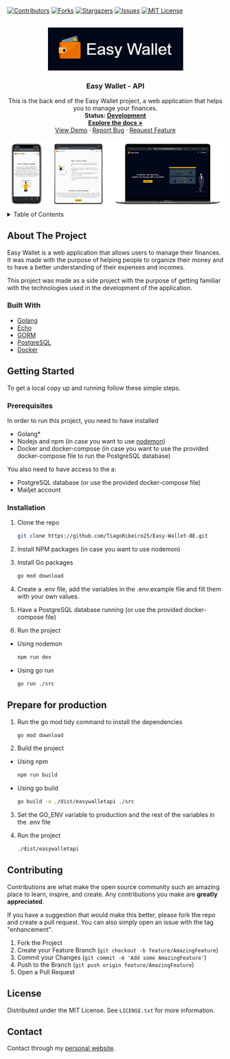 [![Contributors][contributors-shield]][contributors-url]
[![Forks][forks-shield]][forks-url]
[![Stargazers][stars-shield]][stars-url]
[![Issues][issues-shield]][issues-url]
[![MIT License][license-shield]][license-url]

<!-- PROJECT LOGO -->
<br />
<div align="center">
  <img src="images/logo.png" alt="Logo" width="315" height="100">

  <h3 align="center">Easy Wallet - API</h3>

  <p align="center">
    This is the back end of the Easy Wallet project, a web application that helps you to manage your finances.
  <br />
    <strong>Status: <u>Development</u>

  </strong>
    <br />
    <a href="#"><strong>Explore the docs »</strong></a>
    <br />
    <a href="https://easy-wallet-fe.onrender.com">View Demo</a>
    ·
    <a href="https://github.com/TiagoRibeiro25/Easy-Wallet-BE/issues">Report Bug</a>
    ·
    <a href="https://github.com/TiagoRibeiro25/Easy-Wallet-BE/issues">Request Feature</a>
  </p>
   <img src="images/devices.png" alt="Logo" >
 <br />
</div>

<!-- TABLE OF CONTENTS -->
<details>
  <summary>Table of Contents</summary>
  <ol>
    <li>
      <a href="#about-the-project">About The Project</a>
      <ul>
        <li><a href="#built-with">Built With</a></li>
      </ul>
    </li>
    <li>
      <a href="#getting-started">Getting Started</a>
      <ul>
        <li><a href="#prerequisites">Prerequisites</a></li>
        <li><a href="#installation">Installation</a></li>
       <li><a href="#prepare-for-production">Prepare for production</a></li>
      </ul>
    </li>
    <li><a href="#contributing">Contributing</a></li>
    <li><a href="#license">License</a></li>
    <li><a href="#contact">Contact</a></li>
  </ol>
</details>

<!-- ABOUT THE PROJECT -->
## About The Project

Easy Wallet is a web application that allows users to manage their finances. It was made with the purpose of helping people to organize their money and to have a better understanding of their expenses and incomes.

This project was made as a side project with the purpose of getting familiar with the technologies used in the development of the application.

### Built With

* [Golang](https://golang.org/)
* [Echo](https://echo.labstack.com/)
* [GORM](https://gorm.io/)
* [PostgreSQL](https://www.postgresql.org/)
* [Docker](https://www.docker.com/)

<!-- GETTING STARTED -->
## Getting Started

To get a local copy up and running follow these simple steps.

### Prerequisites

In order to run this project, you need to have installed

* Golang*
* Nodejs and npm (in case you want to use [nodemon](https://www.npmjs.com/package/nodemon))
* Docker and docker-compose (in case you want to use the provided docker-compose file to run the PostgreSQL database)

You also need to have access to the a:

* PostgreSQL database (or use the provided docker-compose file)
* Mailjet account

### Installation

1. Clone the repo

   ```sh
   git clone https://github.com/TiagoRibeiro25/Easy-Wallet-BE.git
   ```

2. Install NPM packages (in case you want to use nodemon)

3. Install Go packages

    ```sh
   go mod download
   ```

4. Create a .env file, add the variables in the .env.example file and fill them with your own values.

5. Have a PostgreSQL database running (or use the provided docker-compose file)

6. Run the project

* Using nodemon

   ```sh
   npm run dev
   ```

* Using go run

   ```sh
   go run ./src
   ```

<!-- Production -->
## Prepare for production

1. Run the go mod tidy command to install the dependencies

   ```sh
   go mod download
   ```

2. Build the project

* Using npm

   ```sh
   npm run build
   ```

* Using go build

  ```sh
  go build -o ./dist/easywalletapi ./src
  ```

3. Set the GO_ENV variable to production and the rest of the variables in the .env file

4. Run the project

   ```sh
   ./dist/easywalletapi
   ```

<!-- CONTRIBUTING -->
## Contributing

Contributions are what make the open source community such an amazing place to learn, inspire, and create. Any contributions you make are **greatly appreciated**.

If you have a suggestion that would make this better, please fork the repo and create a pull request. You can also simply open an issue with the tag "enhancement".

1. Fork the Project
2. Create your Feature Branch (`git checkout -b feature/AmazingFeature`)
3. Commit your Changes (`git commit -m 'Add some AmazingFeature'`)
4. Push to the Branch (`git push origin feature/AmazingFeature`)
5. Open a Pull Request

<!-- LICENSE -->
## License

Distributed under the MIT License. See `LICENSE.txt` for more information.

<!-- CONTACT -->
## Contact

Contact through my [personal website](https://tiagoribeiro.tech/contact).

<!-- MARKDOWN LINKS & IMAGES -->
[contributors-shield]: https://img.shields.io/github/contributors/TiagoRibeiro25/Easy-Wallet-BE.svg?style=for-the-badge
[contributors-url]: https://github.com/TiagoRibeiro25/Easy-Wallet-BE/graphs/contributors
[forks-shield]: https://img.shields.io/github/forks/TiagoRibeiro25/Easy-Wallet-BE.svg?style=for-the-badge
[forks-url]: https://github.com/TiagoRibeiro25/Easy-Wallet-BE/network/members
[stars-shield]: https://img.shields.io/github/stars/TiagoRibeiro25/Easy-Wallet-BE.svg?style=for-the-badge
[stars-url]: https://github.com/TiagoRibeiro25/Easy-Wallet-BE/stargazers
[issues-shield]: https://img.shields.io/github/issues/TiagoRibeiro25/Easy-Wallet-BE.svg?style=for-the-badge
[issues-url]: https://github.com/TiagoRibeiro25/Easy-Wallet-BE/issues
[license-shield]: https://img.shields.io/github/license/TiagoRibeiro25/Easy-Wallet-BE.svg?style=for-the-badge
[license-url]: https://github.com/TiagoRibeiro25/Easy-Wallet-BE/blob/master/LICENSE.txt
